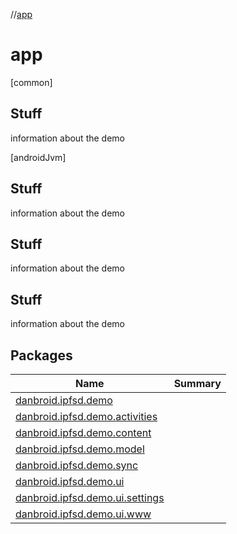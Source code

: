 //[app](index.md)



# app  
 [common] 



##  Stuff  


information about the demo



   
 [androidJvm] 



##  Stuff  


information about the demo







##  Stuff  


information about the demo







##  Stuff  


information about the demo



   


## Packages  
  
|  Name|  Summary| 
|---|---|
| [danbroid.ipfsd.demo](danbroid.ipfsd.demo/index.md) | 
| [danbroid.ipfsd.demo.activities](danbroid.ipfsd.demo.activities/index.md) | 
| [danbroid.ipfsd.demo.content](danbroid.ipfsd.demo.content/index.md) | 
| [danbroid.ipfsd.demo.model](danbroid.ipfsd.demo.model/index.md) | 
| [danbroid.ipfsd.demo.sync](danbroid.ipfsd.demo.sync/index.md) | 
| [danbroid.ipfsd.demo.ui](danbroid.ipfsd.demo.ui/index.md) | 
| [danbroid.ipfsd.demo.ui.settings](danbroid.ipfsd.demo.ui.settings/index.md) | 
| [danbroid.ipfsd.demo.ui.www](danbroid.ipfsd.demo.ui.www/index.md) | 

